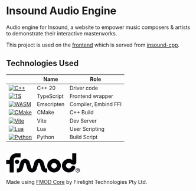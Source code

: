 # Insound Audio Engine

Audio engine for Insound, a website to empower music composers & artists to
demonstrate their interactive masterworks.

This project is used on the [frontend](https://github.com/tadashibashi/insound-frontend)
which is served from [insound-cpp](https://github.com/tadashibashi/insound-cpp).


## Technologies Used

|                                                      | Name       | Role                 |
|------------------------------------------------------|------------|----------------------|
| [![C++](https://skillicons.dev/icons?i=cpp)]()       | C++ 20     | Driver code          |
| [![TS](https://skillicons.dev/icons?i=typescript)]() | TypeScript | Frontend wrapper     |
| [![WASM](https://skillicons.dev/icons?i=wasm)]()     | Emscripten | Compiler, Embind FFI |
| [![CMake](https://skillicons.dev/icons?i=cmake)]()   | CMake      | C++ Build            |
| [![Vite](https://skillicons.dev/icons?i=vite)]()     | Vite       | Dev Server           |
| [![Lua](https://skillicons.dev/icons?i=lua)]()       | Lua        | User Scripting       |
| [![Python](https://skillicons.dev/icons?i=python)]() | Python     | Build Script         |

<br/>
<a href="https://fmod.com"><img src="images/fmod-logo.svg" width="200" /></a>

Made using [FMOD Core](https://www.fmod.com/core) by Firelight Technologies Pty Ltd.
